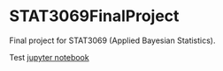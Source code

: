 # STAT3069FinalProject
Final project for STAT3069 (Applied Bayesian Statistics).


Test [jupyter notebook](https://github.com/bbeardsall/STAT3069FinalProject/blob/main/statFinalProject_python_dec9_1138.html)
